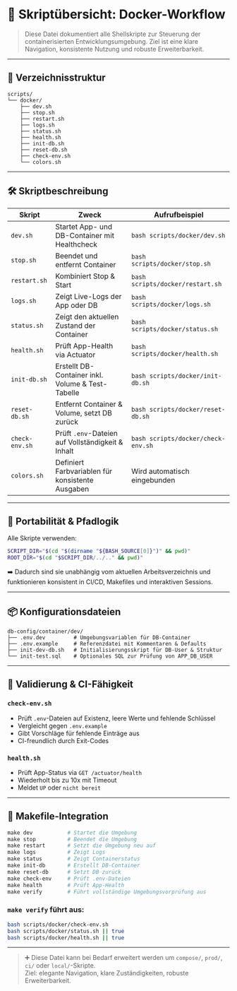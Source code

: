 # 📜 **Skriptübersicht: Docker-Workflow**

> Diese Datei dokumentiert alle Shellskripte zur Steuerung der containerisierten Entwicklungsumgebung. Ziel ist eine klare Navigation, konsistente Nutzung und robuste Erweiterbarkeit.

---

## 📁 Verzeichnisstruktur

```plaintext
scripts/
└── docker/
    ├── dev.sh
    ├── stop.sh
    ├── restart.sh
    ├── logs.sh
    ├── status.sh
    ├── health.sh
    ├── init-db.sh
    ├── reset-db.sh
    ├── check-env.sh
    └── colors.sh
```

---

## 🛠️ Skriptbeschreibung

| Skript           | Zweck                                               | Aufrufbeispiel                     |
|------------------|-----------------------------------------------------|------------------------------------|
| `dev.sh`         | Startet App- und DB-Container mit Healthcheck       | `bash scripts/docker/dev.sh`       |
| `stop.sh`        | Beendet und entfernt Container                      | `bash scripts/docker/stop.sh`      |
| `restart.sh`     | Kombiniert Stop & Start                             | `bash scripts/docker/restart.sh`   |
| `logs.sh`        | Zeigt Live-Logs der App oder DB                     | `bash scripts/docker/logs.sh`      |
| `status.sh`      | Zeigt den aktuellen Zustand der Container           | `bash scripts/docker/status.sh`    |
| `health.sh`      | Prüft App-Health via Actuator                       | `bash scripts/docker/health.sh`    |
| `init-db.sh`     | Erstellt DB-Container inkl. Volume & Test-Tabelle   | `bash scripts/docker/init-db.sh`   |
| `reset-db.sh`    | Entfernt Container & Volume, setzt DB zurück        | `bash scripts/docker/reset-db.sh`  |
| `check-env.sh`   | Prüft `.env`-Dateien auf Vollständigkeit & Inhalt   | `bash scripts/docker/check-env.sh` |
| `colors.sh`      | Definiert Farbvariablen für konsistente Ausgaben    | Wird automatisch eingebunden       |

---

## 🔧 Portabilität & Pfadlogik

Alle Skripte verwenden:

```bash
SCRIPT_DIR="$(cd "$(dirname "${BASH_SOURCE[0]}")" && pwd)"
ROOT_DIR="$(cd "$SCRIPT_DIR/../.." && pwd)"
```

➡️ Dadurch sind sie unabhängig vom aktuellen Arbeitsverzeichnis und funktionieren konsistent in CI/CD, Makefiles und interaktiven Sessions.

---

## 📦 Konfigurationsdateien

```plaintext
db-config/container/dev/
├── .env.dev         # Umgebungsvariablen für DB-Container
├── .env.example     # Referenzdatei mit Kommentaren & Defaults
├── init-dev-db.sh   # Initialisierungsskript für DB-User & Struktur
└── init-test.sql    # Optionales SQL zur Prüfung von APP_DB_USER
```

---

## 🧪 Validierung & CI-Fähigkeit

### `check-env.sh`

- Prüft `.env`-Dateien auf Existenz, leere Werte und fehlende Schlüssel
- Vergleicht gegen `.env.example`
- Gibt Vorschläge für fehlende Einträge aus
- CI-freundlich durch Exit-Codes

### `health.sh`

- Prüft App-Status via `GET /actuator/health`
- Wiederholt bis zu 10x mit Timeout
- Meldet `UP` oder `nicht bereit`

---

## 🧰 Makefile-Integration

```makefile
make dev           # Startet die Umgebung
make stop          # Beendet die Umgebung
make restart       # Setzt die Umgebung neu auf
make logs          # Zeigt Logs
make status        # Zeigt Containerstatus
make init-db       # Erstellt DB-Container
make reset-db      # Setzt DB zurück
make check-env     # Prüft .env-Dateien
make health        # Prüft App-Health
make verify        # Führt vollständige Umgebungsvorprüfung aus
```

### `make verify` führt aus:

```bash
bash scripts/docker/check-env.sh
bash scripts/docker/status.sh || true
bash scripts/docker/health.sh || true
```

---

> ➕ Diese Datei kann bei Bedarf erweitert werden um `compose/`, `prod/`, `ci/` oder `local/`-Skripte.  
> Ziel: elegante Navigation, klare Zuständigkeiten, robuste Erweiterbarkeit.

